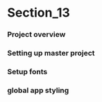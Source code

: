 # Section_13
### Project overview
### Setting up master project
### Setup fonts
### global app styling 
